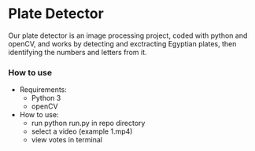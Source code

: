 # Plate Detector

Our plate detector is an image processing project, coded with python and openCV, and works by detecting and exctracting Egyptian plates, then identifying the numbers and letters from it.

### How to use
- Requirements:
	- Python 3
	- openCV
- How to use:
	- run python run.py in repo directory
	- select a video (example 1.mp4)
    - view votes in terminal
